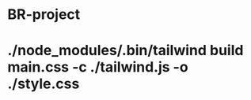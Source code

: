 # BR-project

<!-- compile tailwind css -->
# ./node_modules/.bin/tailwind build main.css -c ./tailwind.js -o ./style.css